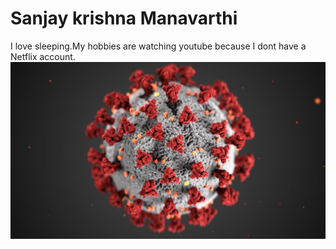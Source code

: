 # Sanjay krishna Manavarthi
I love sleeping.My hobbies are watching youtube because I dont have a Netflix account.
![Thankyou for Holydays](covid19-1600x900.jpg)
